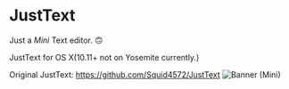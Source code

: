 # JustText
Just a *Mini* Text editor. 🙃

JustText for OS X(10.11+ not on Yosemite currently.)

Original JustText: https://github.com/Squid4572/JustText
![Banner (Mini)](https://user-images.githubusercontent.com/80015221/151716709-a4c5b0e9-5b7c-4dc5-8020-0c163fbd3840.png)
